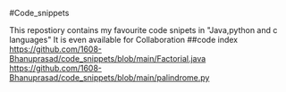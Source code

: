 #Code_snippets

This repostiory contains my favourite code snipets in "Java,python and c languages"
It is even available for Collaboration
##code index
https://github.com/1608-Bhanuprasad/code_snippets/blob/main/Factorial.java  
https://github.com/1608-Bhanuprasad/code_snippets/blob/main/palindrome.py

